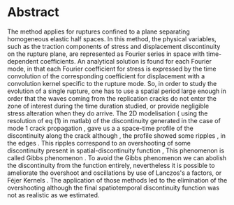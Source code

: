 # Abstract
 The  method  applies  for  ruptures  confined to  a  plane  separating  homogeneous  elastic  half  spaces.  In  this  method,  the  physical  variables,  such  as  the traction  components  of  stress  and  displacement  discontinuity  on  the  rupture  plane,  are  represented  as Fourier  series  in  space  with  time-dependent  coefficients.  An  analytical  solution  is  found  for  each  Fourier mode,  in  that  each  Fourier  coefficient  for  stress  is  expressed  by  the  time  convolution  of  the  corresponding coefficient  for  displacement  with  a  convolution  kernel  specific  to  the  rupture  mode.  So,  in order  to  study  the  evolution  of  a  single  rupture,  one  has  to  use  a  spatial  period  large  enough  in  order  that the  waves  coming  from  the  replication  cracks  do  not  enter  the  zone  of  interest  during  the  time  duration studied,  or  provide  negligible  stress  alteration  when  they  do  arrive. The 2D  modelisation ( using the resolution of eq (1)  in matlab) of the discontinuity generated in the case of mode 1 crack propagation  , gave us a a space-time profile of the discontinuity along the crack although , the profile showed some ripples , in the edges . This ripples correspond to an overshooting of some discontinuity present in spatial-discontinuity function , This phenomenon is called Gibbs phenomenon . To avoid the Gibbs  phenomenon we can abolish the discontinuity from the function  entirely, nevertheless it is possible to ameliorate the overshoot and oscillations by use of Lanczos's a factors, or Féjer Kernels . The application of those methods led to the elimination of the overshooting although the final spatiotemporal discontinuity function was not as realistic as we estimated.
